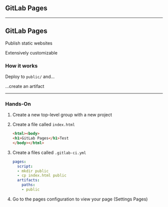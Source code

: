 <!-- .slide: id="gitlab_pages" class="vertical-center" -->

<i class="fa-duotone fa-globe fa-8x fa-duotone-colors" style="float: right; color: grey;"></i>

## GitLab Pages

---

## GitLab Pages

<i class="fa-duotone fa-globe fa-4x fa-duotone-colors" style="float: right;"></i>

Publish static websites [<i class="fa-solid fa-arrow-up-right-from-square"></i>](https://docs.gitlab.com/ee/user/project/pages/)

Extensively customizable [<i class="fa-solid fa-arrow-up-right-from-square"></i>](https://docs.gitlab.com/ee/administration/pages/index.html)

### How it works

Deploy to `public/` and...

...create an artifact

---

### Hands-On

1. Create a new top-level group with a new project
1. Create a file called `index.html`

    ```html
    <html><body>
    <h1>GitLab Pages</h1>Test
    </body></html>
    ```

1. Create a files called `.gitlab-ci.yml`

    ```yaml
    pages:
      script:
      - mkdir public
      - cp index.html public
      artifacts:
        paths:
        - public
    ```

1. Go to the pages configuration to view your page (Settings <i class="fa-regular fa-arrow-right"></i> Pages)
